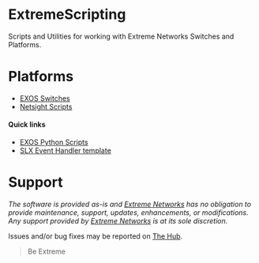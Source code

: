 # ExtremeScripting
Scripts and Utilities for working with Extreme Networks Switches and Platforms.

# Platforms
* [EXOS Switches](https://github.com/extremenetworks/ExtremeScripting/blob/master/EXOS/README.md)
* [Netsight Scripts](https://github.com/extremenetworks/ExtremeScripting/blob/master/Netsight/README.md)

#### Quick links
* [EXOS Python Scripts](https://github.com/extremenetworks/ExtremeScripting/blob/master/EXOS/Python/README.md)
* [SLX Event Handler template](https://github.com/extremenetworks/ExtremeScripting/blob/master/SLX_EventHandler/README.MD)

# Support
_The software is provided as-is and [Extreme Networks](http://www.extremenetworks.com/) has no obligation to provide maintenance, support, updates, enhancements, or modifications. Any support provided by [Extreme Networks](http://www.extremenetworks.com/) is at its sole discretion._

Issues and/or bug fixes may be reported on [The Hub](https://community.extremenetworks.com/extreme).

>Be Extreme
